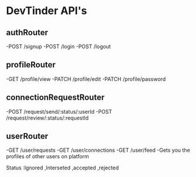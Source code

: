 # DevTinder API's

## authRouter
-POST /signup
-POST /login
-POST /logout

 ## profileRouter
-GET /profile/view
-PATCH /profile/edit
-PATCH /profile/password

 ## connectionRequestRouter
 -POST /request/send/:status/:userId
 -POST /request/review/:status/:requestId
<!-- -POST /request/send/interested/:userId -->
<!-- -POST /request/send/ignored/:userId -->
<!-- -POST /request/review/accepted/:requestId
-POST /request/review/rejected/:requestId -->

## userRouter
-GET /user/requests
-GET /user/connections
-GET /user/feed -Gets you the profiles of other users on platform


Status :Ignored ,Interseted ,accepted ,rejected

